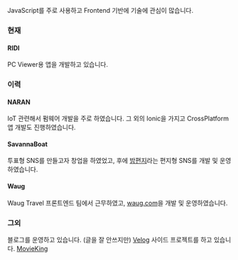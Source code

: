 JavaScript를 주로 사용하고 Frontend 기반에 기술에 관심이 많습니다.

### 현재
#### RIDI
PC Viewer용 앱을 개발하고 있습니다.

### 이력
#### NARAN
IoT 관련해서 펌웨어 개발을 주로 하였습니다. 그 외의 Ionic을 가지고 CrossPlatform 앱 개발도 진행하였습니다.

#### SavannaBoat
투표형 SNS를 만들고자 창업을 하였었고, 후에 [밤편지](https://bamletter.com/)라는 편지형 SNS를 개발 및 운영하였습니다.

#### Waug
Waug Travel 프론트엔드 팀에서 근무하였고, [waug.com](https://www.waug.com/ko/)을 개발 및 운영하였습니다.

### 그외
블로그를 운영하고 있습니다. (글을 잘 안쓰지만) [Velog](https://velog.io/@eomttt)
사이드 프로젝트를 하고 있습니다. [MovieKing](https://github.com/eomttt/movie-king)
